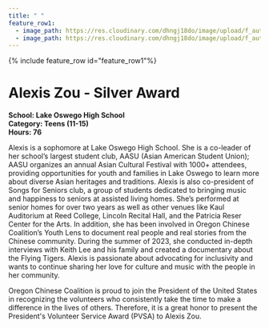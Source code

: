 ```yaml
---
title: " "
feature_row1:
  - image_path: https://res.cloudinary.com/dhngj18do/image/upload/f_auto,q_auto/v1/images/pvsa/2023_Alexis_Zou
  - image_path: https://res.cloudinary.com/dhngj18do/image/upload/f_auto,q_auto/v1/images/activities/year_2023
---
```


{% include feature_row id="feature_row1"%}

# Alexis Zou - Silver Award

**School: Lake Oswego High School**  
**Category: Teens (11-15)**  
**Hours: 76**  

Alexis is a sophomore at Lake Oswego High School. She is a co-leader of her school’s largest student club, AASU (Asian American Student Union); AASU organizes an annual Asian Cultural Festival with 1000+ attendees, providing opportunities for youth and families in Lake Oswego to learn more about diverse Asian heritages and traditions. Alexis is also co-president of Songs for Seniors club, a group of students dedicated to bringing music and happiness to seniors at assisted living homes. She’s performed at senior homes for over two years as well as other venues like Kaul Auditorium at Reed College, Lincoln Recital Hall, and the Patricia Reser Center for the Arts. In addition, she has been involved in Oregon Chinese Coalition’s Youth Lens to document real people and real stories from the Chinese community. During the summer of 2023, she conducted in-depth interviews with Keith Lee and his family and created a documentary about the Flying Tigers. Alexis is passionate about advocating for inclusivity and wants to continue sharing her love for culture and music with the people in her community.

Oregon Chinese Coalition is proud to join the President of the United States in recognizing the volunteers who consistently take the time to make a difference in the lives of others. Therefore, it is a great honor to present the President's Volunteer Service Award (PVSA) to Alexis Zou.
